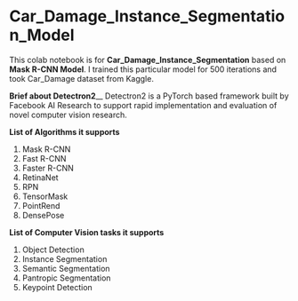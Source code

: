 # Car_Damage_Instance_Segmentation_Model

This colab notebook is for **Car_Damage_Instance_Segmentation** based on **Mask R-CNN Model**.
I trained this particular model for 500 iterations and took Car_Damage dataset from Kaggle.

**Brief about Detectron2**__
Detectron2 is a PyTorch based framework built by Facebook AI Research to support rapid
implementation and evaluation of novel computer vision research.

**List of Algorithms it supports**
1. Mask R-CNN
2. Fast R-CNN
3. Faster R-CNN
4. RetinaNet
5. RPN
6. TensorMask
7. PointRend
8. DensePose

**List of Computer Vision tasks it supports**
1. Object Detection
2. Instance Segmentation
3. Semantic Segmentation
4. Pantropic Segmentation
5. Keypoint Detection
